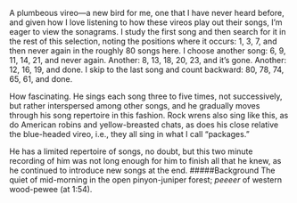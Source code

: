 A plumbeous vireo—a new bird for me, one that I have never heard before, and given how I love listening to how these vireos play out their songs, I’m eager to view the sonagrams. I study the first song and then search for it in the rest of this selection, noting the positions where it occurs: 1, 3, 7, and then never again in the roughly 80 songs here. I choose another song: 6, 9, 11, 14, 21, and never again. Another: 8, 13, 18, 20, 23, and it’s gone. Another: 12, 16, 19, and done. I skip to the last song and count backward: 80, 78, 74, 65, 61, and done. 

How fascinating. He sings each song three to five times, not successively, but rather interspersed among other songs, and he gradually moves through his song repertoire in this fashion. Rock wrens also sing like this, as do American robins and yellow-breasted chats, as does his close relative the blue-headed vireo, i.e., they all sing in what I call “packages.”

He has a limited repertoire of songs, no doubt, but this two minute recording of him was not long enough for him to finish all that he knew, as he continued to introduce new songs at the end.
#####Background
The quiet of mid-morning in the open pinyon-juniper forest;  _peeeer_ of western wood-pewee (at 1:54).

